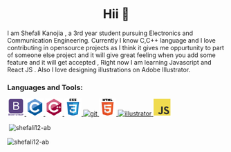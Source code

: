 <h1 align="center">Hii 👋</h1>
<p align="left">I am Shefali Kanojia , a 3rd year student pursuing Electronics and Communication Engineering. Currently I know C,C++ language and I love contributing in opensource projects as I think it gives me oppurtunity to part of someone else project and it will give great feeling when you add some feature and it will get accepted , Right now I am learning Javascript and React JS .
 Also I love designing illustrations on Adobe Illustrator. 
</p>



<!--  <h3 align="left">Connect with me:</h3>
<p align="left">
<a href="https://www.linkedin.com/in/shefali-kanaujia-5b39a51a2" target="blank"><img align="center" src="https://raw.githubusercontent.com/rahuldkjain/github-profile-readme-generator/master/src/images/icons/Social/linked-in-alt.svg" alt="shefali-kanaujia" height="30" width="40" /></a>
</p> -->

<h3 align="left">Languages and Tools:</h3>
<p align="left"> <a href="https://getbootstrap.com" target="_blank"> <img src="https://raw.githubusercontent.com/devicons/devicon/master/icons/bootstrap/bootstrap-plain-wordmark.svg" alt="bootstrap" width="40" height="40"/> </a> <a href="https://www.cprogramming.com/" target="_blank"> <img src="https://raw.githubusercontent.com/devicons/devicon/master/icons/c/c-original.svg" alt="c" width="40" height="40"/> </a> <a href="https://www.w3schools.com/cpp/" target="_blank"> <img src="https://raw.githubusercontent.com/devicons/devicon/master/icons/cplusplus/cplusplus-original.svg" alt="cplusplus" width="40" height="40"/> </a> <a href="https://www.w3schools.com/css/" target="_blank"> <img src="https://raw.githubusercontent.com/devicons/devicon/master/icons/css3/css3-original-wordmark.svg" alt="css3" width="40" height="40"/> </a> <a href="https://git-scm.com/" target="_blank"> <img src="https://www.vectorlogo.zone/logos/git-scm/git-scm-icon.svg" alt="git" width="40" height="40"/> </a> <a href="https://www.w3.org/html/" target="_blank"> <img src="https://raw.githubusercontent.com/devicons/devicon/master/icons/html5/html5-original-wordmark.svg" alt="html5" width="40" height="40"/> </a> <a href="https://www.adobe.com/in/products/illustrator.html" target="_blank"> <img src="https://www.vectorlogo.zone/logos/adobe_illustrator/adobe_illustrator-icon.svg" alt="illustrator" width="40" height="40"/> </a> <a href="https://developer.mozilla.org/en-US/docs/Web/JavaScript" target="_blank"> <img src="https://raw.githubusercontent.com/devicons/devicon/master/icons/javascript/javascript-original.svg" alt="javascript" width="40" height="40"/> </a> </p> 

<!-- <p><img align="left" src="https://github-readme-stats.vercel.app/api/top-langs?username=shefali12-ab&show_icons=true&locale=en&layout=compact" alt="shefali12-ab" /></p>
 -->
<p>&nbsp;<img align="center" src="https://github-readme-stats.vercel.app/api?username=shefali12-ab&show_icons=true&locale=en" alt="shefali12-ab" /></p>

<p><img align="center" src="https://github-readme-streak-stats.herokuapp.com/?user=shefali12-ab&" alt="shefali12-ab" /></p>

